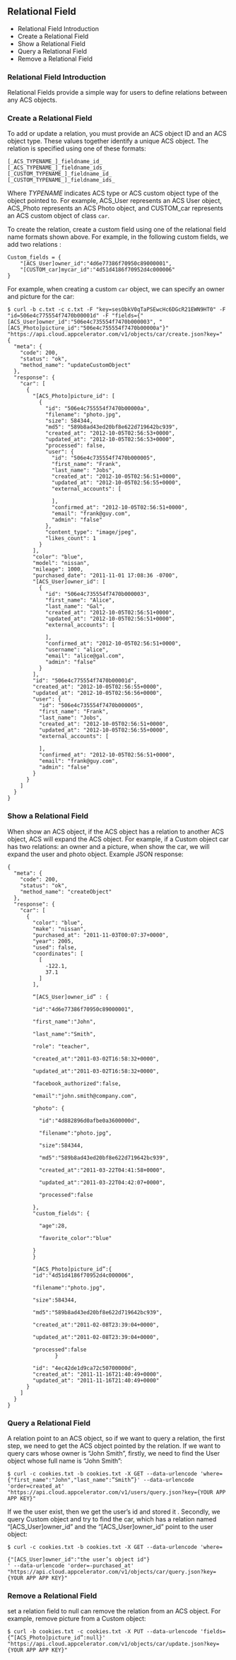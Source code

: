 
## Relational Field

  * Relational Field Introduction
  * Create a Relational Field
  * Show a Relational Field
  * Query a Relational Field
  * Remove a Relational Field

### Relational Field Introduction

Relational Fields provide a simple way for users to define relations between
any ACS objects.

### Create a Relational Field

To add or update a relation, you must provide an ACS object ID and an ACS
object type. These values together identify a unique ACS object. The relation
is specified using one of these formats:

    
    
    [_ACS_TYPENAME_]_fieldname_id_ 
    [_ACS_TYPENAME_]_fieldname_ids_ 
    [_CUSTOM_TYPENAME_]_fieldname_id_ 
    [_CUSTOM_TYPENAME_]_fieldname_ids_
    

Where _TYPENAME_ indicates ACS type or ACS custom object type of the object
pointed to. For example, ACS_User represents an ACS User object, ACS_Photo
represents an ACS Photo object, and CUSTOM_car represents an ACS custom object
of class `car`.

To create the relation, create a custom field using one of the relational
field name formats shown above. For example, in the following custom fields,
we add two relations :

    
    
    Custom_fields = {
        "[ACS_User]owner_id":"4d6e77386f70950c89000001",
        "[CUSTOM_car]mycar_id":"4d51d4186f70952d4c000006"
    }
    

For example, when creating a custom `car` object, we can specify an owner and
picture for the car:

    
    
    $ curl -b c.txt -c c.txt -F "key=sesObkV0qTaPSEwcHc6DGcR21EWN9HT0" -F "id=506e4c775554f7470b00001d" -F "fields={"[ACS_User]owner_id":"506e4c735554f7470b000003", "[ACS_Photo]picture_id":"506e4c755554f7470b00000a"}" "https://api.cloud.appcelerator.com/v1/objects/car/create.json?key="
    {
      "meta": {
        "code": 200,
        "status": "ok",
        "method_name": "updateCustomObject"
      },
      "response": {
        "car": [
          {
            "[ACS_Photo]picture_id": [
              {
                "id": "506e4c755554f7470b00000a",
                "filename": "photo.jpg",
                "size": 584344,
                "md5": "589b8ad43ed20bf8e622d719642bc939",
                "created_at": "2012-10-05T02:56:53+0000",
                "updated_at": "2012-10-05T02:56:53+0000",
                "processed": false,
                "user": {
                  "id": "506e4c735554f7470b000005",
                  "first_name": "Frank",
                  "last_name": "Jobs",
                  "created_at": "2012-10-05T02:56:51+0000",
                  "updated_at": "2012-10-05T02:56:55+0000",
                  "external_accounts": [
    
                  ],
                  "confirmed_at": "2012-10-05T02:56:51+0000",
                  "email": "frank@guy.com",
                  "admin": "false"
                },
                "content_type": "image/jpeg",
                "likes_count": 1
              }
            ],
            "color": "blue",
            "model": "nissan",
            "mileage": 1000,
            "purchased_date": "2011-11-01 17:08:36 -0700",
            "[ACS_User]owner_id": [
              {
                "id": "506e4c735554f7470b000003",
                "first_name": "Alice",
                "last_name": "Gal",
                "created_at": "2012-10-05T02:56:51+0000",
                "updated_at": "2012-10-05T02:56:51+0000",
                "external_accounts": [
    
                ],
                "confirmed_at": "2012-10-05T02:56:51+0000",
                "username": "alice",
                "email": "alice@gal.com",
                "admin": "false"
              }
            ],
            "id": "506e4c775554f7470b00001d",
            "created_at": "2012-10-05T02:56:55+0000",
            "updated_at": "2012-10-05T02:56:56+0000",
            "user": {
              "id": "506e4c735554f7470b000005",
              "first_name": "Frank",
              "last_name": "Jobs",
              "created_at": "2012-10-05T02:56:51+0000",
              "updated_at": "2012-10-05T02:56:55+0000",
              "external_accounts": [
    
              ],
              "confirmed_at": "2012-10-05T02:56:51+0000",
              "email": "frank@guy.com",
              "admin": "false"
            }
          }
        ]
      }
    }
    
    

### Show a Relational Field

When show an ACS object, if the ACS object has a relation to another ACS
object, ACS will expand the ACS object. For example, if a Custom object car
has two relations: an owner and a picture, when show the car, we will expand
the user and photo object. Example JSON response:  

    
    
    {
      "meta": {
        "code": 200,
        "status": "ok",
        "method_name": "createObject"
      },
      "response": {
        "car": [
          {
            "color": "blue",
            "make": "nissan",
            "purchased_at": "2011-11-03T00:07:37+0000",
            "year": 2005,
            "used": false,
            "coordinates": [
              [
                -122.1,
                37.1
              ]
            ],
     
            “[ACS_User]owner_id” : {
     
            "id":"4d6e77386f70950c89000001",
     
            "first_name":"John",
     
            "last_name":"Smith",
     
            "role": "teacher",
     
            "created_at":"2011-03-02T16:58:32+0000",
     
            "updated_at":"2011-03-02T16:58:32+0000",
     
            "facebook_authorized":false,
     
            "email":"john.smith@company.com",
     
            "photo": {
     
              "id":"4d882896d0afbe0a3600000d",
     
              "filename":"photo.jpg",
     
              "size":584344,
     
              "md5":"589b8ad43ed20bf8e622d719642bc939",
     
              "created_at":"2011-03-22T04:41:58+0000",
     
              "updated_at":"2011-03-22T04:42:07+0000",
     
              "processed":false
     
            },
            "custom_fields": {
     
              "age":28,
     
              "favorite_color":"blue"
     
            }
            }
     
            “[ACS_Photo]picture_id”:{
            "id":"4d51d4186f70952d4c000006",
     
            "filename":"photo.jpg",
     
            "size":584344,
     
            "md5":"589b8ad43ed20bf8e622d719642bc939",
     
            "created_at":"2011-02-08T23:39:04+0000",
     
            "updated_at":"2011-02-08T23:39:04+0000",
     
            "processed":false
                   }
     
            "id": "4ec42de1d9ca72c50700000d",
            "created_at": "2011-11-16T21:40:49+0000",
            "updated_at": "2011-11-16T21:40:49+0000"
          }
        ]
      }
    }
    

  
  

### Query a Relational Field

A relation point to an ACS object, so if we want to query a relation, the
first step, we need to get the ACS object pointed by the relation. If we want
to query cars whose owner is “John Smith”, firstly, we need to find the User
object whose full name is “John Smith”:

    
    
    $ curl -c cookies.txt -b cookies.txt -X GET --data-urlencode 'where={"first_name":"John","last_name":”Smith”}' --data-urlencode 'order=created_at' "https://api.cloud.appcelerator.com/v1/users/query.json?key={YOUR APP APP KEY}"
    

If we the user exist, then we get the user’s id and stored it . Secondly, we
query Custom object and try to find the car, which has a relation named
“[ACS_User]owner_id” and the “[ACS_User]owner_id” point to the user object:

    
    
    $ curl -c cookies.txt -b cookies.txt -X GET --data-urlencode 'where=
     
    {"[ACS_User]owner_id":"the user’s object id"}
    ' --data-urlencode 'order=-purchased_at' "https://api.cloud.appcelerator.com/v1/objects/car/query.json?key={YOUR APP APP KEY}"
    

### Remove a Relational Field

set a relation field to null can remove the relation from an ACS object. For
example, remove picture from a Custom object:

    
    
    $ curl -b cookies.txt -c cookies.txt -X PUT --data-urlencode 'fields={“[ACS_Photo]picture_id”:null}' "https://api.cloud.appcelerator.com/v1/objects/car/update.json?key={YOUR APP APP KEY}"
    

